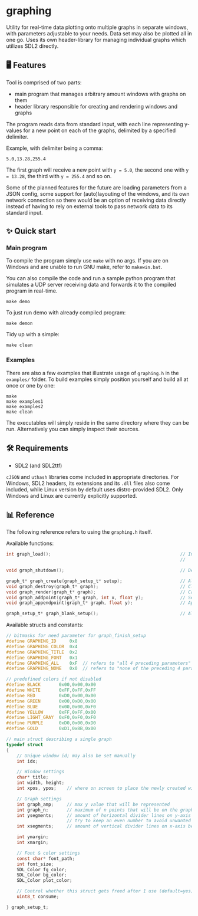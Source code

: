 # graphing
Utility for real-time data plotting onto multiple graphs in separate windows, with parameters adjustable to your needs. Data set may also be plotted all in one go. Uses its own header-library for managing individual graphs which utilizes SDL2 directly.

## 🖥 Features
Tool is comprised of two parts:
- main program that manages arbitrary amount windows with graphs on them
- header library responsible for creating and rendering windows and graphs

The program reads data from standard input, with each line representing y-values for a new point on each of the graphs, delimited by a specified delimiter.

Example, with delimiter being a comma:
```
5.0,13.28,255.4
```
The first graph will receive a new point with `y = 5.0`, the second one with `y = 13.28`, the third with `y = 255.4` and so on.

Some of the planned features for the future are loading parameters from a JSON config, some support for (auto)layouting of the windows, and its own network connection so there would be an option of receiving data directly instead of having to rely on external tools to pass network data to its standard input.

## ✨ Quick start

### Main program

To compile the program simply use `make` with no args. If you are on Windows and are unable to run GNU make, refer to `makewin.bat`.

You can also compile the code and run a sample python program that simulates a UDP server receiving data and forwards it to the compiled program in real-time.
```console
make demo
```
To just run demo with already compiled program:
```console
make demon
```
Tidy up with a simple:
```console
make clean
```

### Examples
There are also a few examples that illustrate usage of `graphing.h` in the `examples/` folder. To build examples simply position yourself and build all at once or one by one:
```console
make
make examples1
make examples2
make clean
```
The executables will simply reside in the same directory where they can be run. Alternatively you can simply inspect their sources.


## 🛠 Requirements
- SDL2 (and SDL2ttf)

`cJSON` and `uthash` libraries come included in appropriate directories. For Windows, SDL2 headers, its extensions and its `.dll` files also come included, while Linux version by default uses distro-provided SDL2. Only Windows and Linux are currently explicitly supported.

## 📊 Reference
The following reference refers to using the `graphing.h` itself.

Available functions:
```c
int graph_load();                                                 // Inits SDL+TTF (also sets SDL hint SDL_HINT_MOUSE_FOCUS_CLICKTHROUGH); call
                                                                  //   once at the start of the program or none if you're doing it manually

void graph_shutdown();                                            // Destroys SDL+TFF (also deallocates caches)

graph_t* graph_create(graph_setup_t* setup);                      // Allocates a new graph on a new window
void graph_destroy(graph_t* graph);                               // Cleans up graph and closes its window
void graph_render(graph_t* graph);                                // Call in a loop to redraw points
void graph_addpoint(graph_t* graph, int x, float y);              // Set point at a specific x position
void graph_appendpoint(graph_t* graph, float y);                  // Append point to the end of the current list

graph_setup_t* graph_blank_setup();                               // Allocates a setup struct filled with default values
```

Available structs and constants:

```c
// bitmasks for need parameter for graph_finish_setup
#define GRAPHING_ID     0x8
#define GRAPHING_COLOR  0x4
#define GRAPHING_TITLE  0x2
#define GRAPHING_FONT   0x1
#define GRAPHING_ALL    0xF  // refers to "all 4 preceding parameters"
#define GRAPHING_NONE   0x0  // refers to "none of the preceding 4 parameters"

// predefined colors if not disabled
#define BLACK       0x00,0x00,0x00
#define WHITE       0xFF,0xFF,0xFF
#define RED         0xD0,0x00,0x00
#define GREEN       0x00,0xD0,0x00
#define BLUE        0x00,0x00,0xF0
#define YELLOW      0xFF,0xFF,0x00
#define LIGHT_GRAY  0xF0,0xF0,0xF0
#define PURPLE      0xD0,0x00,0xD0
#define GOLD        0xD1,0x8B,0x00

// main struct describing a single graph
typedef struct
{
    // Unique window id; may also be set manually
    int idx;

    // Window settings
    char* title;
    int width, height;
    int xpos, ypos;    // where on screen to place the newly created window

    // Graph settings
    int graph_amp;     // max y value that will be represented
    int graph_n;       // maximum of n points that will be on the graph at any time; x ∈ [0,n]
    int ysegments;     // amount of horizontal divider lines on y-axis between [0,graph_amp]
                       // try to keep an even number to avoid unwanted rounding issues
    int xsegments;     // amount of vertical divider lines on x-axis between [0,graph_n]

    int ymargin;
    int xmargin;

    // Font & color settings
    const char* font_path;
    int font_size;
    SDL_Color fg_color;
    SDL_Color bg_color;
    SDL_Color plot_color;

    // Control whether this struct gets freed after 1 use (default=yes)
    uint8_t consume;

} graph_setup_t;
```
